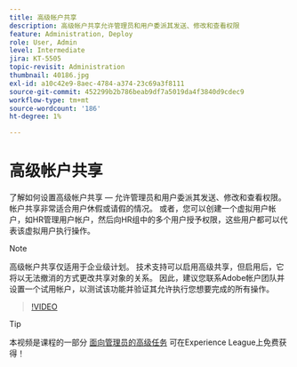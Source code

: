 ```yaml
---
title: 高级帐户共享
description: 高级帐户共享允许管理员和用户委派其发送、修改和查看权限
feature: Administration, Deploy
role: User, Admin
level: Intermediate
jira: KT-5505
topic-revisit: Administration
thumbnail: 40186.jpg
exl-id: a10c42e9-8aec-4784-a374-23c69a3f8111
source-git-commit: 452299b2b786beab9df7a5019da4f3840d9cdec9
workflow-type: tm+mt
source-wordcount: '186'
ht-degree: 1%

---
```


# 高级帐户共享

了解如何设置高级帐户共享 — 允许管理员和用户委派其发送、修改和查看权限。 帐户共享非常适合用户休假或请假的情况。 或者，您可以创建一个虚拟用户帐户，如HR管理用户帐户，然后向HR组中的多个用户授予权限，这些用户都可以代表该虚拟用户执行操作。

>[!NOTE]
>
>高级帐户共享仅适用于企业级计划。 技术支持可以启用高级共享，但启用后，它将以无法撤消的方式更改共享对象的关系。 因此，建议您联系Adobe帐户团队并设置一个试用帐户，以测试该功能并验证其允许执行您想要完成的所有操作。

>[!VIDEO](https://video.tv.adobe.com/v/40186?quality=12&learn=on&hidetitle=true)

>[!TIP]
>
>本视频是课程的一部分 [面向管理员的高级任务](https://experienceleague.adobe.com/?recommended=Sign-A-1-2020.1) 可在Experience League上免费获得！
